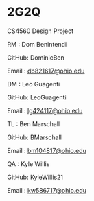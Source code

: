 # 2G2Q
CS4560 Design Project

RM : Dom Benintendi

  GitHub: DominicBen

  Email : db821617@ohio.edu
  

DM : Leo Guagenti

  GitHub: LeoGuagenti

  Email : lg424117@ohio.edu

TL : Ben Marschall

  GitHub: BMarschall

  Email : bm104817@ohio.edu

QA : Kyle Willis

  GitHub: KyleWillis21

  Email : kw586717@ohio.edu
